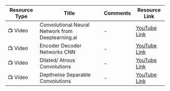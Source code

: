 | Resource Type | Title | Comments | Resource Link |
|---------------|-------|----------|---------------|
| 📺 Video      | Convolutional Neural Network from Deeplearning.ai | - | [YouTube Link](https://www.youtube.com/watch?v=tQYZaDn_kSg&list=PLkDaE6sCZn6Gl29AoE31iwdVwSG-KnDzF&index=5) |
| 📺 Video      | Encoder Decoder Networks CNN | - | [YouTube Link](https://www.youtube.com/watch?v=1icvxbAoPWc&t=124s) |
| 📺 Video      | Dilated/ Atrous Convolutions | - | [YouTube Link](https://www.youtube.com/watch?v=0Lg_V0Um-1Q) |
| 📺 Video      | Depthwise Separable Convolutions | - | [YouTube Link](https://www.youtube.com/watch?v=T7o3xvJLuHk) |
